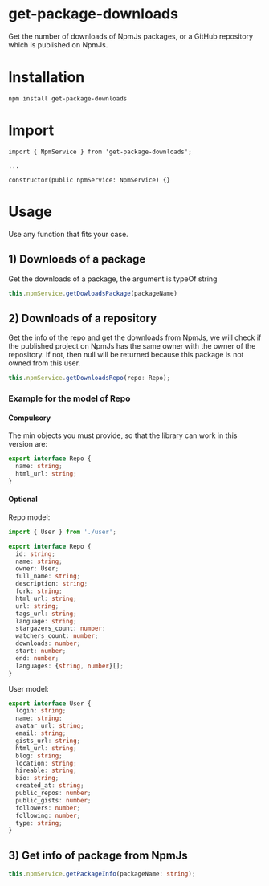 # get-package-downloads
Get the number of downloads of NpmJs packages, or a GitHub repository which is published on NpmJs.

# Installation
```
npm install get-package-downloads
```

# Import
```
import { NpmService } from 'get-package-downloads';

...

constructor(public npmService: NpmService) {}

````


# Usage

Use any function that fits your case.

## 1) Downloads of a package
Get the downloads of a package, the argument is typeOf string
```ts
this.npmService.getDowloadsPackage(packageName)
```

## 2) Downloads of a repository
Get the info of the repo and get the downloads from NpmJs, we will check if the published project on NpmJs has the same owner with the owner of the repository. If not, then null will be returned because this package is not owned from this user.
```ts
this.npmService.getDownloadsRepo(repo: Repo);
```

### Example for the model of Repo

#### Compulsory
The min objects you must provide, so that the library can work in this version are:
```ts
export interface Repo {
  name: string;
  html_url: string;
}
```

#### Optional
Repo model:
```ts
import { User } from './user';

export interface Repo {
  id: string;
  name: string;
  owner: User;
  full_name: string;
  description: string;
  fork: string;
  html_url: string;
  url: string;
  tags_url: string;
  language: string;
  stargazers_count: number;
  watchers_count: number;
  downloads: number;
  start: number;
  end: number;
  languages: {string, number}[];
}
```

User model:
```ts
export interface User {
  login: string;
  name: string;
  avatar_url: string;
  email: string;
  gists_url: string;
  html_url: string;
  blog: string;
  location: string;
  hireable: string;
  bio: string;
  created_at: string;
  public_repos: number;
  public_gists: number;
  followers: number;
  following: number;
  type: string;
}
```

## 3) Get info of package from NpmJs
```ts
this.npmService.getPackageInfo(packageName: string);
```
